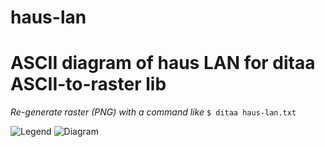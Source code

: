 haus-lan
========

# ASCII diagram of haus LAN for ditaa ASCII-to-raster lib

*Re-generate raster (PNG) with a command like*
`$ ditaa haus-lan.txt`

![Legend](http://mirror.kourier.io/haus-lan-key.png)
![Diagram](http://mirror.kourier.io/haus-lan.png)
